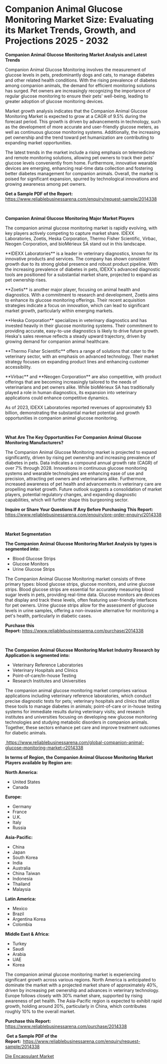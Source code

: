 <p><h1>Companion Animal Glucose Monitoring Market Size: Evaluating its Market Trends, Growth, and Projections 2025 - 2032</h1></p><p><strong>Companion Animal Glucose Monitoring Market Analysis and Latest Trends</strong></p>
<p><p>Companion Animal Glucose Monitoring involves the measurement of glucose levels in pets, predominantly dogs and cats, to manage diabetes and other related health conditions. With the rising prevalence of diabetes among companion animals, the demand for efficient monitoring solutions has surged. Pet owners are increasingly recognizing the importance of regular glucose monitoring to ensure their pets' well-being, leading to greater adoption of glucose monitoring devices.</p><p>Market growth analysis indicates that the Companion Animal Glucose Monitoring Market is expected to grow at a CAGR of 9.5% during the forecast period. This growth is driven by advancements in technology, such as the development of more accurate and user-friendly glucose meters, as well as continuous glucose monitoring systems. Additionally, the increasing pet ownership and the trend toward pet humanization are contributing to expanding market opportunities. </p><p>The latest trends in the market include a rising emphasis on telemedicine and remote monitoring solutions, allowing pet owners to track their pets' glucose levels conveniently from home. Furthermore, innovative wearable devices are emerging, enhancing real-time data collection and fostering better diabetes management for companion animals. Overall, the market is poised for significant expansion, spurred by technological innovations and growing awareness among pet owners.</p></p>
<p><strong>Get a Sample PDF of the Report:&nbsp;</strong> <a href="https://www.reliablebusinessarena.com/enquiry/request-sample/2014338?utm_campaign=2792&utm_medium=2&utm_source=Github&utm_content=ia&utm_term=29032025&utm_id=companion-animal-glucose-monitoring">https://www.reliablebusinessarena.com/enquiry/request-sample/2014338</a></p>
<p>&nbsp;</p>
<p><strong>Companion Animal Glucose Monitoring Major Market Players</strong></p>
<p><p>The companion animal glucose monitoring market is rapidly evolving, with key players actively competing to capture market share. IDEXX Laboratories, Zoetis, Heska Corporation, Thermo Fisher Scientific, Virbac, Neogen Corporation, and bioMérieux SA stand out in this landscape.</p><p>**IDEXX Laboratories** is a leader in veterinary diagnostics, known for its innovative products and services. The company has shown consistent growth due to its strong global presence and robust product pipeline. With the increasing prevalence of diabetes in pets, IDEXX's advanced diagnostic tools are positioned for a substantial market share, projected to expand as pet ownership rises.</p><p>**Zoetis** is another major player, focusing on animal health and diagnostics. With a commitment to research and development, Zoetis aims to enhance its glucose monitoring offerings. Their recent acquisition strategies indicate a focus on innovation, which can lead to significant market growth, particularly within emerging markets.</p><p>**Heska Corporation** specializes in veterinary diagnostics and has invested heavily in their glucose monitoring systems. Their commitment to providing accurate, easy-to-use diagnostics is likely to drive future growth. Heska's sales revenue reflects a steady upward trajectory, driven by growing demand for companion animal healthcare.</p><p>**Thermo Fisher Scientific** offers a range of solutions that cater to the veterinary sector, with an emphasis on advanced technology. Their market strategy focuses on expanding product lines and enhancing customer accessibility.</p><p>**Virbac** and **Neogen Corporation** are also competitive, with product offerings that are becoming increasingly tailored to the needs of veterinarians and pet owners alike. While bioMérieux SA has traditionally played a role in human diagnostics, its expansion into veterinary applications could enhance competitive dynamics.</p><p>As of 2023, IDEXX Laboratories reported revenues of approximately $3 billion, demonstrating the substantial market potential and growth opportunities in companion animal glucose monitoring.</p></p>
<p>&nbsp;</p>
<p><strong>What Are The Key Opportunities For Companion Animal Glucose Monitoring Manufacturers?</strong></p>
<p><p>The Companion Animal Glucose Monitoring market is projected to expand significantly, driven by rising pet ownership and increasing prevalence of diabetes in pets. Data indicates a compound annual growth rate (CAGR) of over 7% through 2028. Innovations in continuous glucose monitoring systems and wearable technologies are enhancing ease of use and precision, attracting pet owners and veterinarians alike. Furthermore, increased awareness of pet health and advancements in veterinary care are propelling market growth. Future outlook suggests a consolidation of market players, potential regulatory changes, and expanding diagnostic capabilities, which will further shape this burgeoning sector.</p></p>
<p><strong>Inquire or Share Your Questions If Any Before Purchasing This Report:</strong> <a href="https://www.reliablebusinessarena.com/enquiry/pre-order-enquiry/2014338?utm_campaign=2792&utm_medium=2&utm_source=Github&utm_content=ia&utm_term=29032025&utm_id=companion-animal-glucose-monitoring">https://www.reliablebusinessarena.com/enquiry/pre-order-enquiry/2014338</a></p>
<p>&nbsp;</p>
<p><strong>Market Segmentation</strong></p>
<p><strong>The Companion Animal Glucose Monitoring Market Analysis by types is segmented into:</strong></p>
<p><ul><li>Blood Glucose Strips</li><li>Glucose Monitors</li><li>Urine Glucose Strips</li></ul></p>
<p><p>The Companion Animal Glucose Monitoring market consists of three primary types: blood glucose strips, glucose monitors, and urine glucose strips. Blood glucose strips are essential for accurately measuring blood sugar levels in pets, providing real-time data. Glucose monitors are devices that display and track these levels, often featuring user-friendly interfaces for pet owners. Urine glucose strips allow for the assessment of glucose levels in urine samples, offering a non-invasive alternative for monitoring a pet's health, particularly in diabetic cases.</p></p>
<p><strong>Purchase this Report:&nbsp;</strong><a href="https://www.reliablebusinessarena.com/purchase/2014338?utm_campaign=2792&utm_medium=2&utm_source=Github&utm_content=ia&utm_term=29032025&utm_id=companion-animal-glucose-monitoring">https://www.reliablebusinessarena.com/purchase/2014338</a></p>
<p>&nbsp;</p>
<p><strong>The Companion Animal Glucose Monitoring Market Industry Research by Application is segmented into:</strong></p>
<p><ul><li>Veterinary Reference Laboratories</li><li>Veterinary Hospitals and Clinics</li><li>Point-of-care/In-house Testing</li><li>Research Institutes and Universities</li></ul></p>
<p><p>The companion animal glucose monitoring market comprises various applications including veterinary reference laboratories, which conduct precise diagnostic tests for pets; veterinary hospitals and clinics that utilize these tools to manage diabetes in animals; point-of-care or in-house testing systems for immediate results during veterinary visits; and research institutes and universities focusing on developing new glucose monitoring technologies and studying metabolic disorders in companion animals. Together, these sectors enhance pet care and improve treatment outcomes for diabetic animals.</p></p>
<p><a href="https://www.reliablebusinessarena.com/global-companion-animal-glucose-monitoring-market-r2014338?utm_campaign=2792&utm_medium=2&utm_source=Github&utm_content=ia&utm_term=29032025&utm_id=companion-animal-glucose-monitoring">&nbsp;https://www.reliablebusinessarena.com/global-companion-animal-glucose-monitoring-market-r2014338</a></p>
<p><strong>In terms of Region, the Companion Animal Glucose Monitoring Market Players available by Region are:</strong></p>
<p>
    <p> <strong> North America: </strong>
        <ul>
            <li>United States</li>
            <li>Canada</li>
        </ul>
        </p> 
    <p> <strong> Europe: </strong>
        <ul>
            <li>Germany</li>
            <li>France</li>
            <li>U.K.</li>
            <li>Italy</li>
            <li>Russia</li>
        </ul>
        </p> 
    <p> <strong> Asia-Pacific: </strong>
        <ul>
            <li>China</li>
            <li>Japan</li>
            <li>South Korea</li>
            <li>India</li>
            <li>Australia</li>
            <li>China Taiwan</li>
            <li>Indonesia</li>
            <li>Thailand</li>
            <li>Malaysia</li>
        </ul>
        </p> 
    <p> <strong> Latin America: </strong>
        <ul>
            <li>Mexico</li>
            <li>Brazil</li>
            <li>Argentina Korea</li>
            <li>Colombia</li>
        </ul>
        </p> 
    <p> <strong> Middle East & Africa: </strong>
        <ul>
            <li>Turkey</li>
            <li>Saudi</li>
            <li>Arabia</li>
            <li>UAE</li>
            <li>Korea</li>
        </ul>
    </p>
    </p>
<p><p>The companion animal glucose monitoring market is experiencing significant growth across various regions. North America is anticipated to dominate the market with a projected market share of approximately 40%, driven by increasing pet ownership and advances in veterinary technology. Europe follows closely with 30% market share, supported by rising awareness of pet health. The Asia-Pacific region is expected to exhibit rapid growth, holding around 20%, particularly in China, which contributes roughly 10% to the overall market.</p></p>
<p><strong>Purchase this Report: </strong><a href="https://www.reliablebusinessarena.com/purchase/2014338?utm_campaign=2792&utm_medium=2&utm_source=Github&utm_content=ia&utm_term=29032025&utm_id=companion-animal-glucose-monitoring">https://www.reliablebusinessarena.com/purchase/2014338</a></p>
<p>&nbsp;<strong>Get a Sample PDF of the Report:&nbsp;&nbsp;</strong><a href="https://www.reliablebusinessarena.com/enquiry/request-sample/2014338?utm_campaign=2792&utm_medium=2&utm_source=Github&utm_content=ia&utm_term=29032025&utm_id=companion-animal-glucose-monitoring">https://www.reliablebusinessarena.com/enquiry/request-sample/2014338</a></p>
<p><strong></strong></p>
<p><p><a href="https://github.com/paljuhubeyde/Market-Research-Report-List-1/blob/main/die-encapsulant-market.md?utm_campaign=2792&utm_medium=2&utm_source=Github&utm_content=ia&utm_term=29032025&utm_id=companion-animal-glucose-monitoring">Die Encapsulant Market</a></p></p>